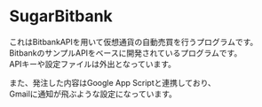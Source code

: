 # SugarBitbank  
これはBitbankAPIを用いて仮想通貨の自動売買を行うプログラムです。  
BitbankのサンプルAPIをベースに開発されているプログラムです。  
APIキーや設定ファイルは外出となっています。  
  
また、発注した内容はGoogle App Scriptと連携しており、  
Gmailに通知が飛ぶような設定になっています。
